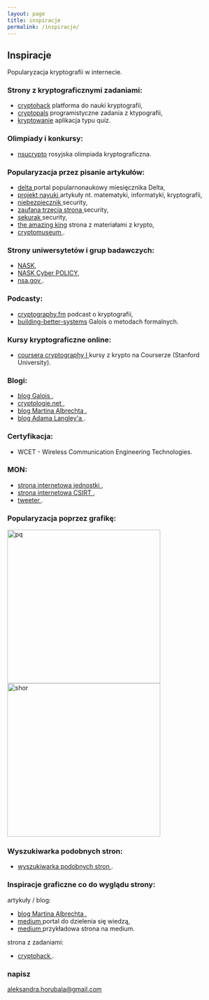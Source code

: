 ```yaml
---
layout: page
title: inspiracje
permalink: /inspiracje/
---
```


## Inspiracje

Popularyzacja kryptografii w internecie.

### Strony z kryptograficznymi zadaniami:

<ul>
  <li> <a href="https://cryptohack.org/" target="_blank">cryptohack</a> platforma do nauki kryptografii, </li>
  <li> <a href="https://cryptopals.com/" target="_blank">cryptopals</a> programistyczne zadania z ktypografii, </li>
  <li><a href="https://kryptowanie.herokuapp.com/" target="_blank">kryptowanie</a> aplikacja typu quiz. </li>
</ul>

### Olimpiady i konkursy:

<ul>
  <li> <a href="https://nsucrypto.nsu.ru/" target="_blank">nsucrypto</a> rosyjska olimpiada kryptograficzna. </li>
</ul>

### Popularyzacja przez pisanie artykułów:

<ul>
  <li> <a href="http://www.deltami.edu.pl/" target="_blank"> delta </a> portal popularnonaukowy miesięcznika Delta, </li>
  <li> <a href="https://www.nayuki.io/" target="_blank"> projekt nayuki </a> artykuły nt. matematyki, informatyki, kryptografii, </li>
  <li> <a href="https://niebezpiecznik.pl/" target="_blank"> niebezpiecznik </a> security, </li>
  <li> <a href="https://zaufanatrzeciastrona.pl/" target="_blank"> zaufana trzecia strona </a> security, </li>
  <li> <a href="https://sekurak.pl/" target="_blank"> sekurak </a> security, </li>
  <li> <a href="http://www.theamazingking.com/" target="_blank">the amazing king</a> strona z materiałami z krypto, </li>
  <li> <a href="  https://cryptomuseum.com/" target="_blank"> cryptomuseum </a>. </li>
</ul>

### Strony uniwersytetów i grup badawczych:

<ul>
  <li> <a href="https://www.nask.pl/" target="_blank"> NASK</a>,</li>
  <li> <a href="https://cyberpolicy.nask.pl/" target="_blank"> NASK Cyber POLICY</a>, </li>
  <li> <a href="https://www.nsa.gov/" target="_blank"> nsa.gov </a>. </li>
</ul>

### Podcasty:

<ul>
  <li> <a href="https://www.cryptography.fm/" target="_blank">cryptography.fm</a> podcast o kryptografii, </li>
  <li> <a href="  https://building-better-systems.simplecast.com/" target="_blank">building-better-systems</a> Galois o metodach formalnych. </li>
</ul>

### Kursy kryptograficzne online:

<ul>
  <li> <a href="https://www.coursera.org/learn/crypto" target="_blank">coursera cryptography I </a> kursy z krypto na Courserze (Stanford University). </li>
</ul>

### Blogi:

<ul>
  <li> <a href="https://galois.com/blog/" target="_blank"> blog Galois </a>, </li>
  <li> <a href="https://www.cryptologie.net/" target="_blank"> cryptologie.net </a>, </li>
  <li> <a href="  https://martinralbrecht.wordpress.com/" target="_blank"> blog Martina Albrechta </a>, </li>
  <li> <a href="  https://www.imperialviolet.org/" target="_blank"> blog Adama Langley'a </a>. </li>
</ul>

### Certyfikacja:

<ul>
  <li> WCET - Wireless Communication Engineering Technologies. </li>
</ul>

### MON:

<ul>
    <li><a href="https://ncbc.wp.mil.pl/pl/" target="_blank"> strona internetowa jednostki </a>, </li>
    <li><a href="https://csirt-mon.wp.mil.pl/pl/" target="_blank"> strona internetowa CSIRT </a>, </li>
    <li><a href="https://twitter.com/CYBER_MIL_PL?ref_src=twsrc%5Egoogle%7Ctwcamp%5Eserp%7Ctwgr%5Eauthor" target="_blank"> tweeter </a>. </li>
</ul>

### Popularyzacja poprzez grafikę:

<img src="{{ site.baseurl }}/images/pq-factor.jpg" alt="pq" style="height: 350px;"/>
<img src="{{ site.baseurl }}/images/shor.jpg" alt="shor" style="height: 350px;"/>


### Wyszukiwarka podobnych stron:

<ul>
  <li> <a href=" https://www.similarweb.com/" target="_blank"> wyszukiwarka podobnych stron </a>. </li>
</ul>

### Inspiracje graficzne co do wyglądu strony:

artykuły / blog:

<ul>
  <li> <a href=" https://martinralbrecht.wordpress.com/" target="_blank"> blog Martina Albrechta </a>, </li>
  <li> <a href=" https://medium.com/" target="_blank"> medium </a> portal do dzielenia się wiedzą, </li>
  <li> <a href=" https://medium.com/@aiswaryamathur/understanding-fast-fourier-transform-from-scratch-to-solve-polynomial-multiplication-8018d511162f" target="_blank"> medium </a> przykładowa strona na medium. </li>
</ul>

strona z zadaniami:

<ul>
  <li> <a href="https://cryptohack.org/" target="_blank"> cryptohack </a>. </li>
</ul>

### napisz

[aleksandra.horubala@gmail.com](mailto:aleksandra.horubala@gmail.com)
